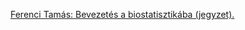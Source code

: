 [Ferenci Tamás: Bevezetés a biostatisztikába (jegyzet).](https://tamas-ferenci.github.io/FerenciTamas_BevezetesABiostatisztikaba/)